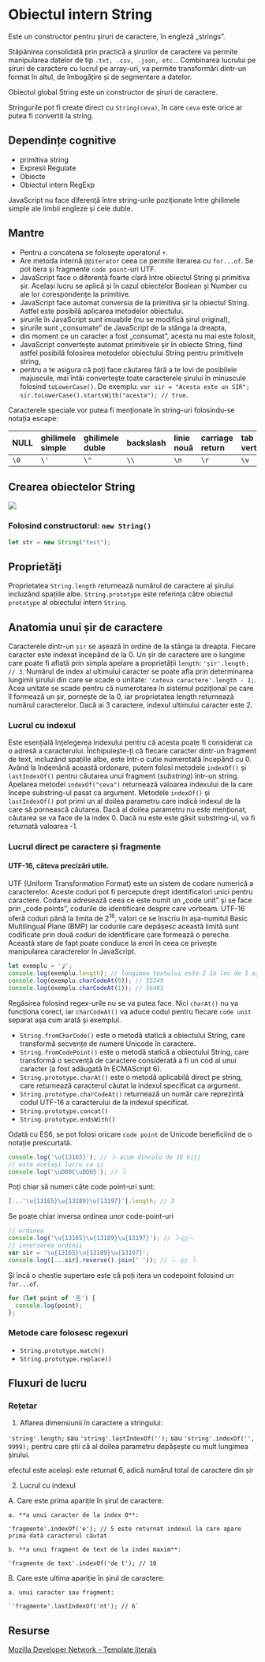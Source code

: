 # Obiectul intern String

Este un constructor pentru șiruri de caractere, în engleză „strings”.

Stăpânirea consolidată prin practică a șirurilor de caractere va permite manipularea datelor de tip `.txt, .csv, .json, etc.`. Combinarea lucrului pe șiruri de caractere cu lucrul pe array-uri, va permite transformări dintr-un format în altul, de îmbogățire și de segmentare a datelor.

Obiectul global String este un constructor de șiruri de caractere.

Stringurile pot fi create direct cu `String(ceva)`, în care `ceva` este orice ar putea fi convertit la string.

## Dependințe cognitive

-   primitiva string
-   Expresii Regulate
-   Obiecte
-   Obiectul intern RegExp

JavaScript nu face diferență între string-urile poziționate între ghilimele simple ale limbii engleze și cele duble.

## Mantre

-   Pentru a concatena se folosește operatorul `+`.
-   Are metoda internă `@@iterator` ceea ce permite iterarea cu `for...of`. Se pot itera și fragmente `code point`-uri UTF.
-   JavaScript face o diferență foarte clară între obiectul String și primitiva șir. Același lucru se aplică și în cazul obiectelor Boolean și Number cu ale lor corespondențe la primitive.
-   JavaScript face automat conversia de la primitiva șir la obiectul String. Astfel este posibilă aplicarea metodelor obiectului.
-   șirurile în JavaScript sunt imuabile (nu se modifică șirul original),
-   șirurile sunt „consumate” de JavaScript de la stânga la dreapta,
-   din moment ce un caracter a fost „consumat”, acesta nu mai este folosit,
-   JavaScript convertește automat primitivele șir în obiecte String, fiind astfel posibilă folosirea metodelor obiectului String pentru primitivele string,
-   pentru a te asigura că poți face căutarea fără a te lovi de posibilele majuscule, mai întâi convertește toate caracterele șirului în minuscule folosind `toLowerCase()`. De exemplu: `var sir = "Acesta este un SIR"; sir.toLowerCase().startsWith("acesta"); // true`.

Caracterele speciale vor putea fi menționate în string-uri folosindu-se notația escape:

| NULL | ghilimele simple | ghilimele duble | backslash | linie nouă | carriage return | tab vertical | tab  | backspace | form feed | Unicode  | Latin-1 |
|:---- |:---------------- |:--------------- |:--------- |:---------- |:--------------- |:------------ |:---- |:--------- |:--------- |:-------- |:------- |
| `\0` | `\'`             | `\"`            | `\\`      | `\n`       | `\r`            | `\v`         | `\t` | `\b`      | `\f`      | `\uXXXX` | `\xXX`  |

## Crearea obiectelor String

![](StrimgMap.png)

### Folosind constructorul: `new String()`

```javascript
let str = new String("test");
```

## Proprietăți

Proprietatea `String.length` returnează numărul de caractere al șirului incluzând spațiile albe. `String.prototype` este referința către obiectul `prototype` al obiectului intern `String`.

## Anatomia unui șir de caractere

Caracterele dintr-un `șir` se așează în ordine de la stânga la dreapta. Fiecare caracter este indexat începând de la 0. Un șir de caractere are o lungime care poate fi aflată prin simpla apelare a proprietății `length`: `'șir'.length; // 3`.
Numărul de index al ultimului caracter se poate afla prin determinarea lungimii șirului din care se scade o unitate: `'cateva caractere'.length - 1;`. Acea unitate se scade pentru că numerotarea în sistemul pozițional pe care îl formează un șir, pornește de la 0, iar proprietatea length returnează numărul caracterelor. Dacă ai 3 caractere, indexul ultimului caracter este 2.

### Lucrul cu indexul

Este esențială înțelegerea indexului pentru că acesta poate fi considerat ca o adresă a caracterului. Închipuiește-ți că fiecare caracter dintr-un fragment de text, incluzând spațiile albe, este într-o cutie numerotată începând cu 0. Având la îndemână această ordonare, putem folosi metodele `indexOf()` și `lastIndexOf()` pentru căutarea unui fragment (*substring*) într-un string. Apelarea metodei `indexOf("ceva")` returnează valoarea indexului de la care începe substring-ul pasat ca argument.
Metodele `indexOf()` și `lastIndexOf()` pot primi un al doilea parametru care indică indexul de la care să pornească căutarea. Dacă al doilea parametru nu este menționat, căutarea se va face de la index 0. Dacă nu este este găsit substring-ul, va fi returnată valoarea -1.

### Lucrul direct pe caractere și fragmente

#### UTF-16, câteva precizări utile.

UTF (Uniform Transformation Format) este un sistem de codare numerică a caracterelor. Aceste coduri pot fi percepute drept identificatori unici pentru caractere.
Codarea adresează ceea ce este numit un „code unit” și se face prin „code points”, codurile de identificare despre care vorbeam. UTF-16 oferă coduri până la limita de 2<sup>16</sup>, valori ce se înscriu în așa-numitul Basic Multilingual Plane (BMP) iar codurile care depășesc această limită sunt codificate prin două coduri de identificare care formează o pereche. Această stare de fapt poate conduce la erori în ceea ce privește manipularea caracterelor în JavaScript.

```javascript
let exemplu = '𝒥';
console.log(exemplu.length); // lungimea textului este 2 în loc de 1 așteptat
console.log(exemplu.charCodeAt(0)); // 55349
console.log(exemplu.charCodeAt(1)); // 56485
```

Regăsirea folosind regex-urile nu se va putea face. Nici `charAt()` nu va funcționa corect, iar `charCodeAt()` va aduce codul pentru fiecare `code unit` separat așa cum arată și exemplul.

-   `String.fromCharCode()` este o metodă statică a obiectului String, care transformă secvențe de numere Unicode în caractere.
-   `String.fromCodePoint()` este o metodă statică a obiectului String, care transformă o secvență de caractere considerată a fi un cod al unui caracter (a fost adăugată în ECMAScript 6).
-   `String.prototype.charAt()` este o metodă aplicabilă direct pe string, care returnează caracterul căutat la indexul specificat ca argument.
-   `String.prototype.charCodeAt()` returnează un număr care reprezintă codul UTF-16 a caracterului de la indexul specificat.
-   `String.prototype.concat()`
-   `String.prototype.endsWith()`

Odată cu ES6, se pot folosi oricare `code point` de Unicode beneficiind de o notație prescurtată.

```javascript
console.log('\u{13165}'); // 𓅥 acum dincolo de 16 biți
// este același lucru ca și
console.log('\uD80C\uDD65'); // 𓅥
```

Poți chiar să numeri câte code point-uri sunt:

```javascript
[...'\u{13165}\u{13189}\u{13197}'].length; // 3
```

Se poate chiar inversa ordinea unor code-point-uri

```javascript
// ordinea
console.log('\u{13165}\u{13189}\u{13197}'); // 𓅥𓆉𓆗
// inversarea ordinii
var sir = '\u{13165}\u{13189}\u{13197}';
console.log([...sir].reverse().join(' ')); // 𓆗 𓆉 𓅥
```

Și încă o chestie supertare este că poți itera un codepoint folosind un `for...of`.

```javascript
for (let point of '𠮷') {
  console.log(point);
};
```

### Metode care folosesc regexuri

-   `String.prototype.match()`
-   `String.prototype.replace()`

## Fluxuri de lucru

### Rețetar

1. Aflarea dimensiunii în caractere a stringului:

`'string'.length;` sau
`'string'.lastIndexOf('');` sau
`'string'.indexOf('', 9999);` pentru care știi că al doilea parametru depășește cu mult lungimea șirului.

efectul este același: este returnat 6, adică numărul total de caractere din șir

2. Lucrul cu indexul

  A. Care este prima apariție în șirul de caractere:

    a. **a unui caracter de la index 0**:

  `'fragmente'.indexOf('e'); // 5 este returnat indexul la care apare prima dată caracterul căutat`

    b. **a unui fragment de text de la index maxim**:

  `'fragmente de text'.indexOf('de t'); // 10`

  B. Care este ultima apariție în șirul de caractere:

    a. unui caracter sau fragment:

    `'fragmente'.lastIndexOf('nt'); // 6`

## Resurse

[Mozilla Developer Network - Template literals](https://developer.mozilla.org/en-US/docs/Web/JavaScript/Reference/Template_literals)

